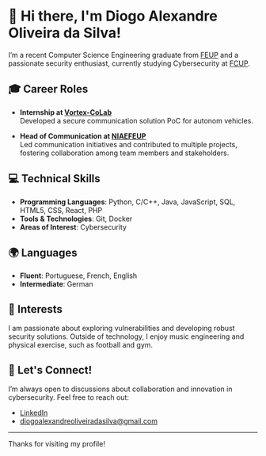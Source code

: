 # 👋 Hi there, I'm Diogo Alexandre Oliveira da Silva!

I’m a recent Computer Science Engineering graduate from [FEUP](https://sigarra.up.pt/feup/pt/web_page.inicial) and a passionate security enthusiast, currently studying Cybersecurity at [FCUP]([https://sigarra.up.pt/feup/pt/web_page.inicial](https://www.up.pt/fcup/pt/)).

## 🎓 Career Roles

- **Internship at [Vortex-CoLab](https://www.vortex-colab.com/)**  
  Developed a secure communication solution PoC for autonom vehicles.

- **Head of Communication at [NIAEFEUP](https://ni.fe.up.pt/)**  
  Led communication initiatives and contributed to multiple projects, fostering collaboration among team members and stakeholders.

## 💻 Technical Skills

- **Programming Languages**: Python, C/C++, Java, JavaScript, SQL, HTML5, CSS, React, PHP
- **Tools & Technologies**: Git, Docker
- **Areas of Interest**: Cybersecurity

## 🌍 Languages

- **Fluent**: Portuguese, French, English
- **Intermediate**: German

## 🎯 Interests

I am passionate about exploring vulnerabilities and developing robust security solutions. Outside of technology, I enjoy music engineering and physical exercise, such as football and gym.

## 🤝 Let's Connect!

I’m always open to discussions about collaboration and innovation in cybersecurity. Feel free to reach out:

- [LinkedIn](https://www.linkedin.com/in/diogoalexandreoliveiradasilva/)
- diogoalexandreoliveiradasilva@gmail.com

---

Thanks for visiting my profile!
